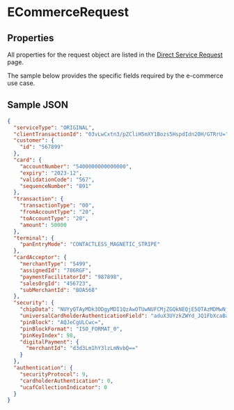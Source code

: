 # ECommerceRequest

## Properties <a name="properties"></a>
All properties for the request object are listed in the [Direct Service Request](docs/models/DirectServiceRequest.md) page.

The sample below provides the specific fields required by the e-commerce use case.

## Sample JSON

```json
{
  "serviceType": "ORIGINAL",
  "clientTransactionId": "03vLwCxtn3/pZCliH5mXY1Bozs5HspdIdn20H/GTRrU=",
  "customer": {
    "id": "567899"
  },
  "card": {
    "accountNumber": "5400000000000000",
    "expiry": "2023-12",
    "validationCode": "567",
    "sequenceNumber": "891"
  },
  "transaction": {
    "transactionType": "00",
    "fromAccountType": "20",
    "toAccountType": "20",
    "amount": 50000
  },
  "terminal": {
    "panEntryMode": "CONTACTLESS_MAGNETIC_STRIPE"
  },
  "cardAcceptor": {
    "merchantType": "5499",
    "assignedId": "786RGF",
    "paymentFacilitatorId": "987898",
    "salesOrgId": "456723",
    "subMerchantId": "BOA568"
  },
  "security": {
    "chipData": "NUYyQTAyMDk3ODgyMDI1QzAwOTUwNUFCMjZGQkNEQjE5QTAzMDMwNjE5OUMwMTAwOUYwMjA2MDAwMDAwMDEwMDAwOUYxMDEyMDAxMkUxMjM0QkM3QkJDQzk2MUYwMDAwMDAwMDAwMDAwMEZGOUYxQTAyMDg0MDlGMjcwMTgwOUYzNjAyMDBBMjlGMzcwNDAwMDAwMDU2OUYyNjA4N0FDMjEzMEM3OEQyQTQ3Mw==",
    "universalCardholderAuthenticationField": "aduX3UYzkZWYd_JQ1FbXcaBa",
    "pinBlock": "AQJeCgULCwc=",
    "pinBlockFormat": "ISO_FORMAT_0",
    "pinKeyIndex": 98,
    "digitalPayment": {
      "merchantId": "d3d3Lm1hY3lzLmNvbQ=="
    }
  },
  "authentication": {
    "securityProtocol": 9,
    "cardholderAuthentication": 0,
    "ucafCollectionIndicator": 0
  }
}
```
